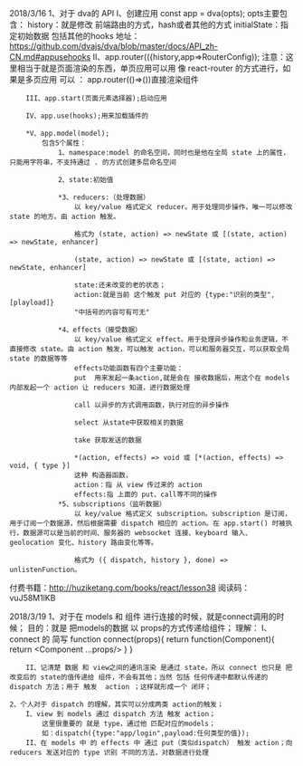2018/3/16
    1、对于 dva的 API
        I、创建应用
            const app = dva(opts);
            opts主要包含：
                history：就是修改 前端路由的方式，hash或者其他的方式
                initialState：指定初始数据
                包括其他的hooks
                地址：https://github.com/dvajs/dva/blob/master/docs/API_zh-CN.md#appusehooks
        II、app.router(({history,app=>RouterConfig));
          注意：这里相当于就是页面渲染的东西，单页应用可以用 像 react-router 的方式进行，如果是多页应用 可以 ：
            app.router(()=>(<Component/>))直接渲染组件

        III、app.start(页面元素选择器);启动应用

        IV、app.use(hooks);用来加载插件的

        *V、app.model(model);
            包含5个属性：
                1、namespace:model 的命名空间，同时也是他在全局 state 上的属性，只能用字符串，不支持通过 . 的方式创建多层命名空间

                2、state:初始值

                *3、reducers:（处理数据）
                    以 key/value 格式定义 reducer。用于处理同步操作，唯一可以修改 state 的地方。由 action 触发。

                    格式为 (state, action) => newState 或 [(state, action) => newState, enhancer]

                    (state, action) => newState 或 [(state, action) => newState, enhancer]

                    state:还未改变的老的状态；
                    action:就是当前 这个触发 put 对应的 {type:"识别的类型",[playload]}
                    "中括号的内容可有可无"
                
                *4、effects（接受数据）
                    以 key/value 格式定义 effect。用于处理异步操作和业务逻辑，不直接修改 state。由 action 触发，可以触发 action，可以和服务器交互，可以获取全局 state 的数据等等
                    effects功能函数有四个主要功能：
                    put  用来发起一条action,就是会在 接收数据后，用这个在 models 内部发起一个 action 让 reducers 知道，进行数据处理

                    call 以异步的方式调用函数，执行对应的异步操作

                    select 从state中获取相关的数据

                    take 获取发送的数据

                    *(action, effects) => void 或 [*(action, effects) => void, { type }]
                    这种 构造器函数，
                    action：指 从 view 传过来的 action
                    effects:指 上面的 put、call等不同的操作
                *5、subscriptions（监听数据）
                    以 key/value 格式定义 subscription。subscription 是订阅，用于订阅一个数据源，然后根据需要 dispatch 相应的 action。在 app.start() 时被执行，数据源可以是当前的时间、服务器的 websocket 连接、keyboard 输入、geolocation 变化、history 路由变化等等。

                    格式为 ({ dispatch, history }, done) => unlistenFunction。

付费书籍：http://huziketang.com/books/react/lesson38
阅读码：vuJ58M1lKB

2018/3/19
    1、对于在 models 和 组件 进行连接的时候，就是connect调用的时候；
        目的：就是 把models的数据 以 props的方式传递给组件；
        理解：
        I、connect 的 简写
        function connect(props){
            return function(Component){
                return <Component ...props/>
            }
        }

        II、记清楚 数据 和 view之间的通讯渲染 是通过 state，所以 connect 也只是 把改变后的 state的值传递给 组件，不会有其他；当然 包括 任何传递中都默认传递的 dispatch 方法；用于 触发  action ；这样就形成一个 闭环；

    2、个人对于 dispatch 的理解，其实可以分成两类 action的触发；
        I、view 到 models 通过 dispatch 方法 触发 action；
            这里很重要的 就是 type，通过他 匹配对应的models；
            如：dispatch({type:"app/login",payload:任何类型的值});
        II、在 models 中 的 effects 中 通过 put（类似dispatch） 触发 action；向 reducers 发送对应的 type 识别 不同的方法，对数据进行处理

